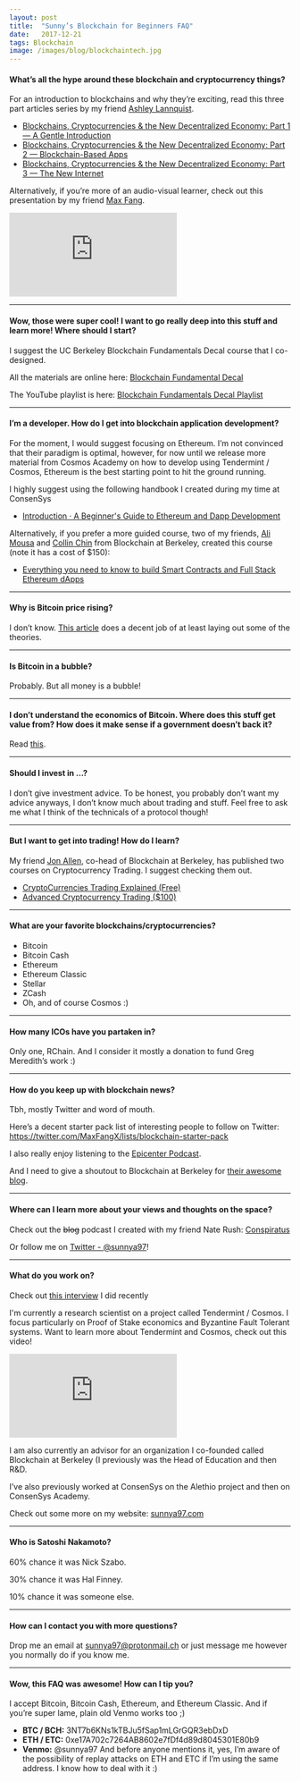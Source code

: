 ```yaml
---
layout:	post
title:	"Sunny’s Blockchain for Beginners FAQ"
date:	2017-12-21
tags: Blockchain
image: /images/blog/blockchaintech.jpg
---
```


#### What’s all the hype around these blockchain and cryptocurrency things?

For an introduction to blockchains and why they’re exciting, read this three part articles series by my friend [Ashley Lannquist](https://medium.com/u/56f55b4f0c2b).

- [Blockchains, Cryptocurrencies & the New Decentralized Economy: Part 1 — A Gentle Introduction](https://blockchainatberkeley.blog/blockchains-cryptocurrencies-the-new-decentralized-economy-part-1-a-gentle-introduction-edcb4824b174) 
- [Blockchains, Cryptocurrencies & the New Decentralized Economy: Part 2 — Blockchain-Based Apps](https://blockchainatberkeley.blog/blockchains-cryptocurrencies-the-new-decentralized-economy-part-2-blockchain-based-apps-e6ea71236ca)
- [Blockchains, Cryptocurrencies & the New Decentralized Economy: Part 3 — The New Internet](https://blockchainatberkeley.blog/blockchains-cryptocurrencies-the-new-decentralized-economy-part-3-the-new-internet-818d598afd0b)

Alternatively, if you’re more of an audio-visual learner, check out this presentation by my friend [Max Fang](https://medium.com/u/31627e5cf244).

<iframe src="https://www.youtube.com/embed/jtznBfOhl3Q" frameborder="0" allowfullscreen></iframe>

---

#### Wow, those were super cool! I want to go really deep into this stuff and learn more! Where should I start?

I suggest the UC Berkeley Blockchain Fundamentals Decal course that I co-designed.

All the materials are online here: [Blockchain Fundamental Decal](https://blockchain.berkeley.edu/decal/fa17/fund/)

The YouTube playlist is here: [Blockchain Fundamentals Decal Playlist](https://www.youtube.com/playlist?list=PLSONl1AVlZNXVI1dobdDrwv2hhIgemJuA)

---

#### I’m a developer. How do I get into blockchain application development?

For the moment, I would suggest focusing on Ethereum. I’m not convinced that their paradigm is optimal, however, for now until we release more material from Cosmos Academy on how to develop using Tendermint / Cosmos, Ethereum is the best starting point to hit the ground running.

I highly suggest using the following handbook I created during my time at ConsenSys

- [Introduction · A Beginner's Guide to Ethereum and Dapp Development](https://sunnya97.gitbooks.io/a-beginner-s-guide-to-ethereum-and-dapp-developme/content/) 

Alternatively, if you prefer a more guided course, two of my friends, [Ali Mousa](https://medium.com/u/22faf93c75c2) and [Collin Chin](https://medium.com/u/f720d66bf162) from Blockchain at Berkeley, created this course (note it has a cost of $150):

- [Everything you need to know to build Smart Contracts and Full Stack Ethereum dApps](https://bab.teachable.com/p/ethereum-developer-course)

---

#### Why is Bitcoin price rising?

I don’t know. [This article](https://www.theatlantic.com/business/archive/2017/11/bitcoin-delusion-conquer-world/547187/) does a decent job of at least laying out some of the theories.

---

#### Is Bitcoin in a bubble?

Probably. But all money is a bubble!

---

#### I don’t understand the economics of Bitcoin. Where does this stuff get value from? How does it make sense if a government doesn’t back it?

Read [this](https://en.bitcoin.it/wiki/Help:FAQ#Where_does_the_value_of_Bitcoin_stem_from.3F_What_backs_up_Bitcoin.3F).

---

#### Should I invest in …?

I don’t give investment advice. To be honest, you probably don’t want my advice anyways, I don’t know much about trading and stuff. Feel free to ask me what I think of the technicals of a protocol though!

---

#### But I want to get into trading! How do I learn?

My friend [Jon Allen](https://medium.com/u/7c343e76d13e), co-head of Blockchain at Berkeley, has published two courses on Cryptocurrency Trading. I suggest checking them out.

- [CryptoCurrencies Trading Explained (Free)](https://bab.teachable.com/p/crypto-trading-intro)
- [Advanced Cryptocurrency Trading ($100)](https://bab.teachable.com/p/advanced-cryptocurrency-trading)

---

#### What are your favorite blockchains/cryptocurrencies?

* Bitcoin
* Bitcoin Cash
* Ethereum
* Ethereum Classic
* Stellar
* ZCash
* Oh, and of course Cosmos :)

---
  
#### How many ICOs have you partaken in?

Only one, RChain. And I consider it mostly a donation to fund Greg Meredith’s work :)

---

#### How do you keep up with blockchain news?

Tbh, mostly Twitter and word of mouth.

Here’s a decent starter pack list of interesting people to follow on Twitter: <https://twitter.com/MaxFangX/lists/blockchain-starter-pack>

I also really enjoy listening to the [Epicenter Podcast](https://www.youtube.com/user/epicenterbtc).

And I need to give a shoutout to Blockchain at Berkeley for [their awesome blog](https://blockchainatberkeley.blog).

---

#### Where can I learn more about your views and thoughts on the space?

Check out the ~~blog~~ podcast I created with my friend Nate Rush: [Conspiratus](https://conspirat.us/)

Or follow me on [Twitter - @sunnya97](https://twitter.com/sunnya97)!

---

#### What do you work on?

Check out [this interview](https://medium.com/kryptosstudio/an-internet-of-blockchains-2dd4fcc2008f) I did recently

I'm currently a research scientist on a project called Tendermint / Cosmos. I focus particularly on Proof of Stake economics and Byzantine Fault Tolerant systems. Want to learn more about Tendermint and Cosmos, check out this video!

<iframe src="https://www.youtube.com/embed/LApEkXJR_0M" frameborder="0" allowfullscreen></iframe>

I am also currently an advisor for an organization I co-founded called Blockchain at Berkeley (I previously was the Head of Education and then R&D.

I’ve also previously worked at ConsenSys on the Alethio project and then on ConsenSys Academy.

Check out some more on my website: [sunnya97.com](https://sunnya97.com)

---

#### Who is Satoshi Nakamoto?

60% chance it was Nick Szabo.

30% chance it was Hal Finney.

10% chance it was someone else.

---

#### How can I contact you with more questions?

Drop me an email at [sunnya97@protonmail.ch](mailto:sunnya97@protonmail.ch) or just message me however you normally do if you know me.

---

#### Wow, this FAQ was awesome! How can I tip you?

I accept Bitcoin, Bitcoin Cash, Ethereum, and Ethereum Classic. And if you’re super lame, plain old Venmo works too ;)

* **BTC / BCH:** 3NT7b6KNs1kTBJu5fSap1mLGrGQR3ebDxD
* **ETH / ETC:** 0xe17A702c7264AB8602e7fDf4d89d8045301E80b9
* **Venmo:** @sunnya97
And before anyone mentions it, yes, I’m aware of the possibility of replay attacks on ETH and ETC if I’m using the same address. I know how to deal with it :)

  